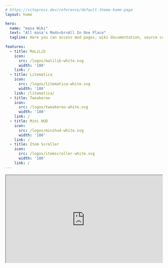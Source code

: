 ```yaml
---
# https://vitepress.dev/reference/default-theme-home-page
layout: home

hero:
  name: "masa Wiki"
  text: "All masa's Mods<br>All In One Place"
  tagline: Here you can access mod pages, wiki documentation, source code and more...
  
features:
  - title: MaLiLib
    icon:
      src: /logos/malilib-white.svg
      width: '180'
    link: /
  - title: Litematica
    icon:
      src: /logos/litematica-white.svg
      width: '180'
    link: /litematica/
  - title: Tweakeroo
    icon:
      src: /logos/tweakeroo-white.svg
      width: '180'
    link: /
  - title: Mini HUD
    icon:
      src: /logos/minihud-white.svg
      width: '180'
    link: /
  - title: Item Scroller
    icon:
      src: /logos/itemscroller-white.svg
      width: '180'
    link: /
---
```


<div class="vid-container">
  <iframe class="responsive-iframe" src="https://www.youtube.com/embed/tgbNymZ7vqY"></iframe>
</div>


<style>

.vid-container {
  position: relative;
  overflow: hidden;
  width: 100%;
  padding-top: 56.25%; /* 16:9 Aspect Ratio (divide 9 by 16 = 0.5625) */
}

/* Then style the iframe to fit in the container div with full height and width */
.responsive-iframe {
  position: absolute;
  top: 0;
  left: 0;
  bottom: 0;
  right: 0;
  width: 100%;
  height: 100%;
}

.items > .item.grid-4 {
    width: calc(100% / 5);
  }

body.home #VPContent > div > div.VPFeatures.VPHomeFeatures > div > div > div > a > article > h2 {
  font-size: 24px;
  color: white;
  margin: auto;
  padding-top: 20px;
  text-shadow: rgba(0, 0, 0, 0.19) 0px 10px 20px,
              rgba(0, 0, 0, 0.23) 0px 6px 6px;
}

#VPContent > div > div.VPFeatures.VPHomeFeatures > div > div > div > a {
  border: 4px solid #3b3d45;
  border-radius: 12px;
  box-shadow: rgba(0, 0, 0, 0.19) 0px 10px 20px,
              rgba(0, 0, 0, 0.23) 0px 6px 6px;
  overflow: hidden;
  transition: all .2s ease-in-out;
}

#VPContent > div > div.VPFeatures.VPHomeFeatures > div > div > div > a:hover  {
  transform: scale(1.1);
  cursor: pointer;
}

</style>
